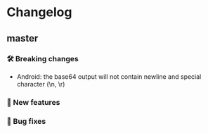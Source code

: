 # Changelog

## master

### 🛠 Breaking changes

* Android: the base64 output will not contain newline and special character (\n, \r)

### 🎉 New features

### 🐛 Bug fixes
